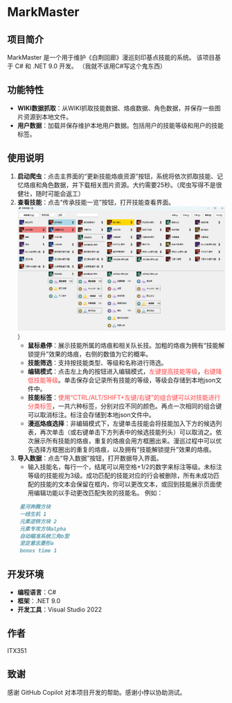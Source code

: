 # MarkMaster

## 项目简介

MarkMaster 是一个用于维护《白荆回廊》漫巡刻印基点技能的系统。
该项目基于 C# 和 .NET 9.0 开发。
（我就不该用C#写这个鬼东西）

## 功能特性

- **WIKI数据抓取**：从WIKI抓取技能数据、烙痕数据、角色数据，并保存一些图片资源到本地文件。
- **用户数据**：加载并保存维护本地用户数据。包括用户的技能等级和用户的技能标签。

## 使用说明

1. **启动爬虫**：点击主界面的“更新技能烙痕资源”按钮，系统将依次抓取技能、记忆烙痕和角色数据，并下载相关图片资源。大约需要25秒。（爬虫写得不是很健壮，随时可能会返工）
2. **查看技能**：点击“传承技能一览”按钮，打开技能查看界面。
![Example Image](example1.png)）
   - **鼠标悬停**：展示技能所属的烙痕和相关队长技。加粗的烙痕为拥有“技能解锁提升”效果的烙痕，右侧的数值为它的概率。
   - **技能筛选**：支持按技能类型、等级和名称进行筛选。
   - **编辑模式**：点击左上角的按钮进入编辑模式，<span style="color:#FF4444;">左键提高技能等级</span>，<span style="color:#FF4444;">右键降低技能等级</span>。单击保存会记录所有技能的等级，等级会存储到本地json文件中。
   - **技能标签**：<span style="color:#FF4444;">使用“CTRL/ALT/SHIFT+左键/右键”的组合键可以对技能进行分类标签</span>，一共六种标签，分别对应不同的颜色。再点一次相同的组合键可以取消标注。标注会存储到本地json文件中。
   - **漫巡烙痕选择**：非编辑模式下，左键单击技能会将技能加入下方的候选列表，再次单击（或右键单击下方列表中的候选技能列头）可以取消之。依次展示所有技能的烙痕，重复的烙痕会用方框圈出来。漫巡过程中可以优先选择方框圈出的重复的烙痕，以及拥有“技能解锁提升”效果的烙痕。
3. **导入数据**：点击“导入数据”按钮，打开数据导入界面。
   - 输入技能名，每行一个，结尾可以用空格+1/2的数字来标注等级。未标注等级的技能视为3级。成功匹配的技能对应的行会被删除，所有未成功匹配的技能的文本会保留在框内，你可以更改文本，或回到技能展示页面使用编辑功能以手动更改匹配失败的技能名。
例如：
```markdown
    星河奔腾方块
    一线生机 1
    元素逆转方块 2
    元素专攻方块alpha
    自动瞄准系统三角b型
    坚定意志菱形a
    bonus time 1
```

## 开发环境

- **编程语言**：C#
- **框架**：.NET 9.0
- **开发工具**：Visual Studio 2022

## 作者

ITX351

## 致谢

感谢 GitHub Copilot 对本项目开发的帮助。感谢小悖以协助测试。